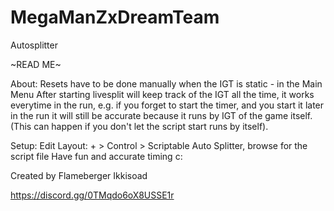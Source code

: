 # MegaManZxDreamTeam
Autosplitter


~READ ME~

About: Resets have to be done manually when the IGT is static - in the Main Menu
After starting livesplit will keep track of the IGT all the time, it works everytime
in the run, e.g. if you forget to start the timer, and you start it later in the run
it will still be accurate because it runs by IGT of the game itself. (This can happen if you don't let
the script start runs by itself).

Setup: Edit Layout: + > Control > Scriptable Auto Splitter, browse for the script file
Have fun and accurate timing c:

Created by
	Flameberger
	Ikkisoad







 https://discord.gg/0TMqdo6oX8USSE1r                                                                                                     
